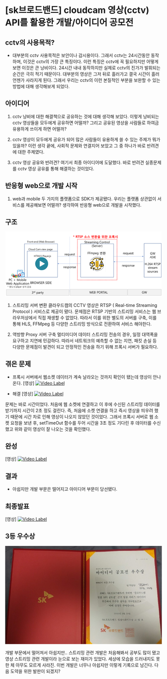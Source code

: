 # [sk브로드밴드] cloudcam 영상(cctv) API를 활용한 개발/아이디어 공모전

## cctv의 사용목적?
- 대부분의 cctv 사용목적은 보안이나 감시용이다. 그래서 cctv는 24시간동안 동작하며, 이것은 cctv의 가장 큰 특징이다. 이런 특징은 cctv에 꼭 필요하지만 어떻게보면 이것은 큰 낭비이다. 24시간 내내 동작하지만 실제로 cctv의 진가가 발휘되는 순간은 극히 적기 때문이다. 대부분의 영상은 그저 뒤로 흘러가고 결국 시간이 흘러 언젠가 사라지게 된다. 그래서 우리는 cctv의 이런 본질적인 부분을 보완할 수 있는 방법에 대해 생각해보게 되었다.

## 아이디어
1. cctv 낭비에 대한 해결책으로 공유하는 것에 대해 생각해 보았다. 이렇게 낭비되는 cctv 영상들을 모두에게 공유하면 어떨까? 그리고 공유된 영상을 사람들로 하여금 유용하게 쓰이게 하면 어떨까?

2. cctv 영상이 모두에게 공유가 되어 많은 사람들이 유용하게 쓸 수 있는 주제가 뭐가 있을까? 이런 생각 끝에, 사회적 문제와 연결지어 보았고 그 중 하나가 바로 반려견에 대한 주제였다.

3. cctv 영상 공유와 반려견? 여기서 최종 아이디어에 도달했다. 바로 반려견 실종문제를 cctv 영상 공유를 통해 해결하는 것이었다.

## 반응형 web으로 개발 시작
1. web과 mobile 두 가지의 플랫폼으로 SDK가 제공됐다. 우리는 플랫폼 상관없이 서비스를 제공해보면 어떨까? 생각하여 반응형 web으로 개발을 시작했다.

## 구조
![](./image/proxy.png)
1. 스트리밍 서버 변환
클라우드캠의 CCTV 영상은 RTSP ( Real-time Streaming Protocol ) 서비스로 제공이 됐다. 문제점은 RTSP 기반의 스트리밍 서비스는 웹 브라우저상에서 직접 재생할 수 없었다. 따라서 이를 위한 별도의 서버를 구축, 이를 통해 HLS, FFMpeg 등 다양한 스트리밍 방식으로 전환하여 서비스 해야한다.

2. 역방향 Proxy 서버 구축
멀티미디어 데이터 스트리밍 전송의 경우, 일정 대역폭을 요구하고 지연에 민감하다. 따라서 네트워크의 예측할 수 없는 지연, 패킷 손실 등 다양한 문제점이 발견이 되고 안정적인 전송을 하기 위해 프록시 서버가 필요하다.

## 겪은 문제
- 프록시 서버에서 웹소켓 데이터가 계속 날라오는 것까지 확인이 됐는데 영상이 안나온다.
[영상]
[![Video Label](http://t1.daumcdn.net/tvpot/thumb/vb38ecyoNaGNJT7NyqaNqJT/thumb.png)](https://tv.kakao.com/channel/2817707/cliplink/396988907)

- 해결
[영상]
[![Video Label](http://t1.daumcdn.net/tvpot/thumb/v8294wmFt6tOVkiOwt6N6q6/thumb.png)](https://tv.kakao.com/channel/2817707/cliplink/396989242)

문제는 바로 시간이었다. 처음에 웹 소켓에 연결하고 이 후에 수신된 스트리밍 데이터를 받기까지 시간이 2초 정도 걸린다. 즉, 처음에 소켓 연결을 하고 즉시 영상을 띄우려 했기 때문에 시간 차로 인해 영상이 나오지 않았던 것이었다. 그래서 프록시 서버로 웹 소켓 요청을 보낸 후, setTimeOut 함수를 두어 시간을 3초 정도 기다린 후 데이터를 수신했고 위와 같이 영상이 잘 나오는 것을 확인했다.

## 완성
[영상]
[![Video Label](http://t1.daumcdn.net/tvpot/thumb/va941hkzDzhMI80MhzMEDFI/thumb.png)](https://tv.kakao.com/channel/2817707/cliplink/396989708)

## 결과
- 아쉽지만 개발 부문은 떨어지고 아이디어 부문이 당선됐다.

## 최종발표
[영상]
[![Video Label](http://t1.daumcdn.net/tvpot/thumb/v82145aIJIEmOQXMVm59MX5/thumb.png)](https://tv.kakao.com/channel/2817707/cliplink/396990399)

## 3등 우수상
![](./image/prize.jpg)

개발 부문에서 떨어져서 아쉽지만.. 스트리밍 관련 개발은 처음해봐서 공부도 많이 됐고 영상 스트리밍 관련 개발이라 눈으로 보는 재미가 있었다.
세상에 모습을 드러내지도 못한 체 아무도 모르게 사라진. 이번 개발은 너무나 아쉽지만 이렇게 기록으로 남긴다. 
다음 도약을 위한 발판이 되겠지?
